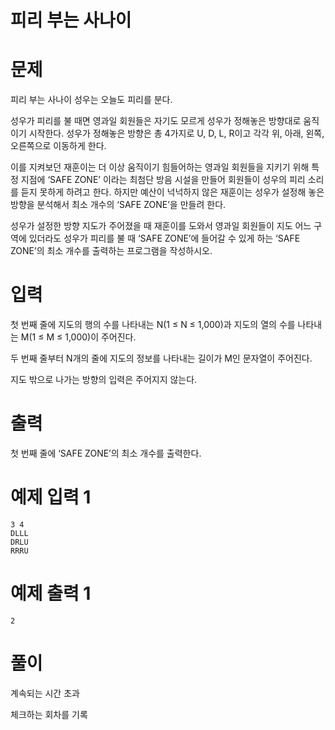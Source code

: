 # 피리 부는 사나이
# 문제
피리 부는 사나이 성우는 오늘도 피리를 분다.

성우가 피리를 불 때면 영과일 회원들은 자기도 모르게 성우가 정해놓은 방향대로 움직이기 시작한다. 성우가 정해놓은 방향은 총 4가지로 U, D, L, R이고 각각 위, 아래, 왼쪽, 오른쪽으로 이동하게 한다.

이를 지켜보던 재훈이는 더 이상 움직이기 힘들어하는 영과일 회원들을 지키기 위해 특정 지점에 ‘SAFE ZONE’ 이라는 최첨단 방음 시설을 만들어 회원들이 성우의 피리 소리를 듣지 못하게 하려고 한다. 하지만 예산이 넉넉하지 않은 재훈이는 성우가 설정해 놓은 방향을 분석해서 최소 개수의 ‘SAFE ZONE’을 만들려 한다.

성우가 설정한 방향 지도가 주어졌을 때 재훈이를 도와서 영과일 회원들이 지도 어느 구역에 있더라도 성우가 피리를 불 때 ‘SAFE ZONE’에 들어갈 수 있게 하는 ‘SAFE ZONE’의 최소 개수를 출력하는 프로그램을 작성하시오.

# 입력
첫 번째 줄에 지도의 행의 수를 나타내는 N(1 ≤ N ≤ 1,000)과 지도의 열의 수를 나타내는 M(1 ≤ M ≤ 1,000)이 주어진다.

두 번째 줄부터 N개의 줄에 지도의 정보를 나타내는 길이가 M인 문자열이 주어진다.

지도 밖으로 나가는 방향의 입력은 주어지지 않는다.

# 출력
첫 번째 줄에 ‘SAFE ZONE’의 최소 개수를 출력한다.

# 예제 입력 1
```
3 4
DLLL
DRLU
RRRU
```
# 예제 출력 1
```
2
```

# 풀이
계속되는 시간 초과

체크하는 회차를 기록